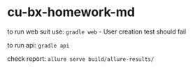 # cu-bx-homework-md

to run web suit use:
`gradle web` - User creation test should fail

to run api:
`gradle api`

check report:
`allure serve build/allure-results/`